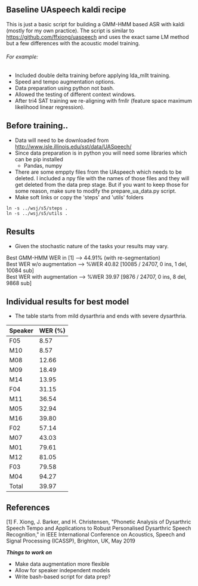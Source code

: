 ## Baseline UAspeech kaldi recipe

This is just a basic script for building a GMM-HMM based ASR with kaldi (mostly for my own practice).
The script is similar to https://github.com/ffxiong/uaspeech and uses the exact same LM method but a few differences with the acoustic model training.

###### For example:
  - Included double delta training before applying lda_mllt training.
  - Speed and tempo augmentation options. 
  - Data preparation using python not bash.
  - Allowed the testing of different context windows.
  - After tri4 SAT training we re-aligning  with fmllr (feature space maximum likelihood linear regression).
 
 ## Before training..
 - Data will need to be downloaded from http://www.isle.illinois.edu/sst/data/UASpeech/
 - Since data preparation is in python you will need some libraries which can be pip installed
   - Pandas, numpy
 - There are some emppty files from the UAspeech which needs to be deleted. I included a npy file with the names of those files and they will get deleted from the data prep stage. But if you want to keep those for some reason, make sure to modify the prepare_ua_data.py script. 
 - Make soft links or copy the 'steps' and 'utils' folders 
 ```
ln -s ../wsj/s5/steps .
ln -s ../wsj/s5/utils .
```
  
  ## Results
  - Given the stochastic nature of the tasks your results may vary.
  
  Best GMM-HMM WER in [1] --> 44.91% (with re-segmentation) <br/>
  Best WER w/o augmentation --> %WER 40.82 [10085 / 24707, 0 ins, 1 del, 10084 sub] <br/>
  Best WER with augmentation --> %WER 39.97 [9876 / 24707, 0 ins, 8 del, 9868 sub]
  
  
  ## Individual results for best model
  - The table starts from mild dysarthria and ends with severe dysarthria.
  
| Speaker  | WER (%) |
| -------- | ------- |
| F05  | 8.57  |
| M10  | 8.57  |
| M08  | 12.66  |
| M09  | 18.49  |
| M14  | 13.95  |
| F04  | 31.15  |
| M11  | 36.54  |
| M05  | 32.94  |
| M16  | 39.80  |
| F02  | 57.14  |
| M07  | 43.03  |
| M01  | 79.61  |
| M12  | 81.05  |
| F03  | 79.58  |
| M04  | 94.27  |
| Total  | 39.97  |


## References
[1] F. Xiong, J. Barker, and H. Christensen, "Phonetic Analysis of Dysarthric Speech Tempo and Applications to Robust Personalised Dysarthric Speech Recognition," in IEEE International Conference on Acoustics, Speech and Signal Processing (ICASSP), Brighton, UK, May 2019


***Things to work on***
- Make data augmentation more flexible
- Allow for speaker independent models
- Write bash-based script for data prep?
